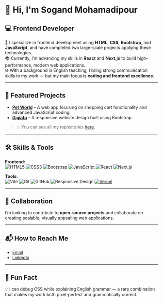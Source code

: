 # 👋 Hi, I'm Sogand Mohamadipour

## 💻 Frontend Developer

🎯 I specialize in frontend development using **HTML**, **CSS**, **Bootstrap**, and **JavaScript**, and have completed two large-scale projects applying these technologies.  
📚 Currently, I’m advancing my skills in **React** and **Next.js** to build high-performance, modern web applications.  
🌐 With a background in English teaching, I bring strong communication skills to my work — but my main focus is **coding and frontend excellence**.

---

## 📂 Featured Projects

- **[Pet World](https://github.com/Sogand-mohamadiPour/pet-world)** – A web app focusing on shopping cart functionality and advanced JavaScript coding.  
- **[Digiato](https://github.com/Sogand-mohamadiPour/digito)** – A responsive website design built using Bootstrap.  

> 💡 You can see all my repositories [here](https://github.com/Sogand-mohamadiPour?tab=repositories).

---

## 🛠 Skills & Tools

**Frontend:**  
![HTML5](https://img.shields.io/badge/HTML5-E34F26?style=for-the-badge&logo=html5&logoColor=white) ![CSS3](https://img.shields.io/badge/CSS3-1572B6?style=for-the-badge&logo=css3&logoColor=white) ![Bootstrap](https://img.shields.io/badge/Bootstrap-563D7C?style=for-the-badge&logo=bootstrap&logoColor=white) ![JavaScript](https://img.shields.io/badge/JavaScript-F7DF1E?style=for-the-badge&logo=javascript&logoColor=black) ![React](https://img.shields.io/badge/React-20232A?style=for-the-badge&logo=react&logoColor=61DAFB) ![Next.js](https://img.shields.io/badge/Next.js-000000?style=for-the-badge&logo=nextdotjs&logoColor=white)

**Tools:**  
![Vite](https://img.shields.io/badge/Vite-%23646CFF.svg?style=for-the-badge&logo=vite&logoColor=white) ![Git](https://img.shields.io/badge/Git-F05032?style=for-the-badge&logo=git&logoColor=white) ![GitHub](https://img.shields.io/badge/GitHub-181717?style=for-the-badge&logo=github&logoColor=white) ![Responsive Design](https://img.shields.io/badge/Responsive%20Design-0088CC?style=for-the-badge&logo=responsiveness&logoColor=white) [![Vercel](https://img.shields.io/badge/Vercel-000000?style=for-the-badge&logo=vercel&logoColor=white)](https://vercel.com/)


---

## 🤝 Collaboration

I’m looking to contribute to **open-source projects** and collaborate on creating scalable, visually appealing web applications.

---

## 📬 How to Reach Me

- [Email](mailto:sogandmohamadipour7@gmail.com)  
- [LinkedIn](https://www.linkedin.com/in/sogand-mohamadipour-93125a268)

---

## 🌟 Fun Fact

💡 I can debug CSS while explaining English grammar — a rare combination that makes my work both pixel-perfect and grammatically correct.

